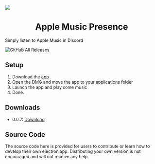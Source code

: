 ![](https://file.coffee/DkcL4yPB5.png)

<h1 align="center"><strong>Apple Music Presence</strong></h1>



Simply listen to Apple Music in Discord

![GitHub All Releases](https://img.shields.io/github/downloads/A-da-m/AppleMusicPresence/total?color=%23497FFF&label=DOWNLOADS&style=for-the-badge)

## Setup

 1. Download the [app](https://atiktech.co/downloads/amp)
 2. Open the DMG and move the app to your applications folder
 3. Launch the app and play some music
 4. Done.

## Downloads

 - 0.0.7: [Download](https://github.com/A-da-m/AppleMusicPresence/releases/download/0.0.7/AMP-0.0.7.dmg)

## Source Code

The source code here is provided for users to contribute or learn how to develop their own electron app. Distributing your own version is not encouraged and will not receive any help.
